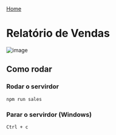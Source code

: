 [Home](https://github.com/larrydiniz/ProjetosWeb)
# Relatório de Vendas
![image](https://user-images.githubusercontent.com/66534830/111086333-548ab900-84fa-11eb-9f37-436364b18b5b.png)



## Como rodar
### Rodar o servirdor
```
npm run sales
```
### Parar o servirdor (Windows)
```
Ctrl + c
```
